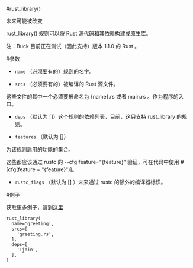 #rust_library()

未来可能被改变

rust_library() 规则可以将 Rust 源代码和其依赖构建成原生库。

注：Buck 目前正在测试（因此支持）版本 1.1.0 的 Rust 。


#参数

- `name` （必须要有的）规则的名字。

- `srcs` （必须要有的）被编译的 Rust 源文件。

这些文件的其中一个必须要被命名为 {name}.rs 或者 main.rs 。作为程序的入口。


- `deps` （默认为 []）这个规则的依赖列表，目前，这只支持 rust_library 的规则。

- `features` （默认为 []）

为该规则启用的功能的集合。

这些都应该通过 rustc 的 --cfg feature="{feature}" 验证，可在代码中使用 #[cfg(feature = "{feature}")]。

- `rustc_flags` （默认为 [] ）未来通过 rustc 的额外的编译器标识。







#例子

获取更多例子，请到[这里](https://github.com/facebook/buck/tree/master/test/com/facebook/buck/rust/testdata/)

````
rust_library(
  name='greeting',
  srcs=[
    'greeting.rs',
  ],
  deps=[
    ':join',
  ],
)
````